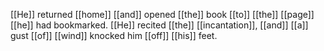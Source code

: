 [[He]] returned [[home]] [[and]] opened [[the]] book [[to]] [[the]] [[page]] [[he]] had bookmarked. [[He]] recited [[the]] [[incantation]], [[and]] [[a]] gust [[of]] [[wind]] knocked him [[off]] [[his]] feet.